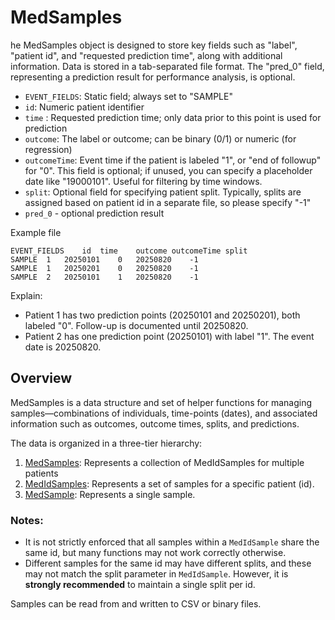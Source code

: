 # MedSamples

he MedSamples object is designed to store key fields such as "label", "patient id", and "requested prediction time", along with additional information. Data is stored in a tab-separated file format. The "pred_0" field, representing a prediction result for performance analysis, is optional.

* `EVENT_FIELDS`: Static field; always set to "SAMPLE"
* `id`: Numeric patient identifier
* `time` : Requested prediction time; only data prior to this point is used for prediction
* `outcome`: The label or outcome; can be binary (0/1) or numeric (for regression)
* `outcomeTime`: Event time if the patient is labeled "1", or "end of followup" for "0". This field is optional; if unused, you can specify a placeholder date like "19000101". Useful for filtering by time windows.
* `split`: Optional field for specifying patient split. Typically, splits are assigned based on patient id in a separate file, so please specify "-1" 
* `pred_0` - optional prediction result

Example file
```
EVENT_FIELDS	id	time	outcome	outcomeTime	split
SAMPLE	1	20250101	0	20250820	-1
SAMPLE	1	20250201	0	20250820	-1
SAMPLE	2	20250101	1	20250820	-1
```

Explain:

* Patient 1 has two prediction points (20250101 and 20250201), both labeled "0". Follow-up is documented until 20250820.
* Patient 2 has one prediction point (20250101) with label "1". The event date is 20250820.

## Overview

MedSamples is a data structure and set of helper functions for managing samples—combinations of individuals, time-points (dates), and associated information such as outcomes, outcome times, splits, and predictions.

The data is organized in a three-tier hierarchy:

1. [MedSamples](https://Medial-EarlySign.github.io/MR_LIBS/classMedSamples): Represents a collection of MedIdSamples for multiple patients
2. [MedIdSamples](https://Medial-EarlySign.github.io/MR_LIBS/classMedIdSamples): Represents a set of samples for a specific patient (id).
3. [MedSample](https://Medial-EarlySign.github.io/MR_LIBS/classMedSample):  Represents a single sample.

### Notes:

* It is not strictly enforced that all samples within a `MedIdSample` share the same id, but many functions may not work correctly otherwise.
* Different samples for the same id may have different splits, and these may not match the split parameter in `MedIdSample`. However, it is **strongly recommended** to maintain a single split per id.

Samples can be read from and written to CSV or binary files.
 
